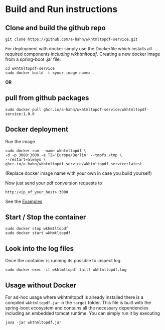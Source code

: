 # Build and Run instructions

## Clone and build the github repo
```
git clone https://github.com/a-hahn/wkhtmltopdf-service.git
```

For deployment with docker simply use the Dockerfile which installs all required components *including wkhtmltopdf*. 
Creating a new docker image from a spring-boot .jar file:
```
cd wkhtmltopdf-service
sudo docker build -t <your-image-name> .
```

**OR**

## pull from github packages

```
sudo docker pull ghcr.io/a-hahn/wkhtmltopdf-service/wkhtmltopdf-service:1.0.0
```

## Docker deployment
Run the image
```
sudo docker run --name wkhtmltopdf \
-d -p 3000:3000 -e TZ='Europe/Berlin' --tmpfs /tmp \
--restart=always \
ghcr.io/a-hahn/wkhtmltopdf-service/wkhtmltopdf-service:latest
```
(Replace docker image name with your own <your-image-name> in case you build yourself)

Now just send your pdf conversion requests to
```
http:/<ip_of_your_host>:3000
```
See the [Examples](Examples.md) 

## Start / Stop the container
```
sudo docker stop wkhmtltopdf
sudo docker start wkhmtltopdf
```

## Look into the log files

Once the container is running its possible to inspect log
```
sudo docker exec -it wkhtmltopdf tailf wkhtmltopdf.log
```

## Usage without Docker

For ad-hoc usage where wkhtmltopdf is already installed there is a compiled `wkhtmltopdf.jar` in the `target` folder. This file is built with the spring-boot ecosystem and contains all the necessary dependencies including an embedded tomcat runtime.
You can simply run it by executing
```
java -jar wkthmltopdf.jar
```
